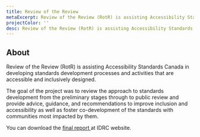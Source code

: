 ```yaml
---
title: Review of the Review
metaExcerpt: Review of the Review (RotR) is assisting Accessibility Standards Canada in developing standards development processes and activities that are accessible and inclusively designed.
projectColor: ''
desc: Review of the Review (RotR) is assisting Accessibility Standards Canada in developing standards development processes and activities that are accessible and inclusively designed.
---
```

## About

Review of the Review (RotR) is assisting Accessibility Standards Canada in developing standards development processes and activities that are accessible and inclusively designed.

The goal of the project was to review the approach to standards development from the preliminary stages through to public review and provide advice, guidance, and recommendations to improve inclusion and accessibility as well as foster co-development of the standards with communities most impacted by them.

You can download the [final report ](https://idrc.ocadu.ca/media/a-review-of-the-standards-development-process-final.docx)at IDRC website.